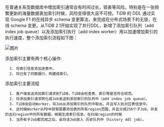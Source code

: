 在普通关系型数据库中增加索引通常会有时间过长，锁表等风险。特别是在一张频繁更新的海量数据表加索引时候，风险变得很大且不可控。TiDB 的 DDL 通过实现 Google F1 的在线异步 schema 变更算法，来完成在分布式场景下的无锁，在线 schema 变更。从TiDB 2.1开始实现了并行DDL，新增了添加索引队列（add index job queue）以及添加索引执行（add index worker）用以加速增加索引的执行速度，整个添加索引流程如下图：

![图片](https://uploader.shimo.im/f/gniP9JygA9AG4NHH.png!thumbnail)

添加索引主要有两个核心操作:

      1. 将索引信息添加进表中。 
      2. 将已有了的数据行，构建成索引。

添加索引主要流程

      1. 客户端发送添加索引请求到TiDB，TiDB会检查表、索引等是否符合规范。
      2. 将添加索引请求转化成Job发送到添加索引的队列中（add index job queue）。
      3. TiDB会启动Worker，将Job从添加索引的队列中取出，并且写入到对应表信息中。
      4. 这时候Worker从PD中获取需要添加表的所有region范围，并且分成256个子Job，并发的去扫region中的所有数据，根据生成索引信息。在扫描region的时候
      5. 当所有子Job都完成之后，会将该Job放入 历史队列中（history ddl job）。
